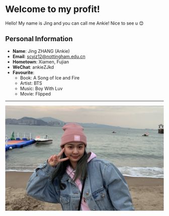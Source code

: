 # Welcome to my profit!
Hello! My name is Jing and you can call me Ankie! Nice to see u :blush:
## Personal Information
* __Name__: Jing ZHANG (Ankie)
* __Email__: <scyjz12@nottingham.edu.cn>
* __Hometown__: Xiamen, Fujian
* __WeChat__: ankieZJkd
* __Favourite__: 
    * Book: A Song of Ice and Fire
    * Artist: BTS
    * Music: Boy With Luv
    * Movie: Flipped
****
![alt text](../images/profit.jpg "Jing")